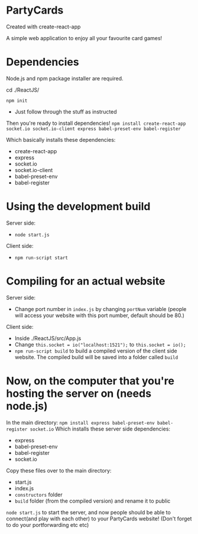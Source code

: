 # PartyCards

Created with create-react-app

A simple web application to enjoy all your favourite card games!

# Dependencies

Node.js and npm package installer are required.

cd ./ReactJS/

```npm init``` 
+ Just follow through the stuff as instructed

Then you're ready to install dependencies!
```npm install create-react-app socket.io socket.io-client express babel-preset-env babel-register```

Which basically installs these dependencies:
+ create-react-app
+ express
+ socket.io
+ socket.io-client
+ babel-preset-env
+ babel-register

# Using the development build

Server side:
+ ```node start.js```

Client side:
+ ```npm run-script start```

# Compiling for an actual website

Server side:
+ Change port number in ```index.js``` by changing ```portNum``` variable (people will access your website with this port number, default should be 80.)

Client side:
+ Inside ./ReactJS/src/App.js
+ Change ```this.socket = io("localhost:1521");``` to ```this.socket = io();```
+  ```npm run-script build``` to build a compiled version of the client side website. The compiled build will be saved into a folder called ```build```

# Now, on the computer that you're hosting the server on (needs node.js)

In the main directory:
```npm install express babel-preset-env babel-register socket.io```
Which installs these server side dependencies:
  + express
  + babel-preset-env
  + babel-register
  + socket.io

Copy these files over to the main directory:
+ start.js
+ index.js
+ ```constructors``` folder
+ ```build``` folder (from the compiled version) and rename it to public

```node start.js``` to start the server, and now people should be able to connect(and play with each other) to your PartyCards website! (Don't forget to do your portforwarding etc etc)
